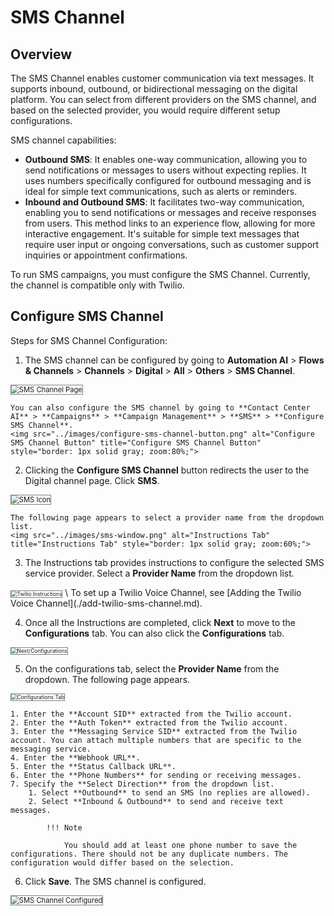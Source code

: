 # SMS Channel

## Overview

The SMS Channel enables customer communication via text messages. It supports inbound, outbound, or bidirectional messaging on the digital platform. You can select from different providers on the SMS channel, and based on the selected provider, you would require different setup configurations.

SMS channel capabilities:

* **Outbound SMS**: It enables one-way communication, allowing you to send notifications or messages to users without expecting replies. It uses numbers specifically configured for outbound messaging and is ideal for simple text communications, such as alerts or reminders.
* **Inbound and Outbound SMS**: It facilitates two-way communication, enabling you to send notifications or messages and receive responses from users. This method links to an experience flow, allowing for more interactive engagement. It's suitable for simple text messages that require user input or ongoing conversations, such as customer support inquiries or appointment confirmations.

To run SMS campaigns, you must configure the SMS Channel. Currently, the channel is compatible only with Twilio.

## Configure SMS Channel

Steps for SMS Channel Configuration:

1. The SMS channel can be configured by going to **Automation AI** > **Flows & Channels** > **Channels** > **Digital** > **All** > **Others** > **SMS Channel**.  
<img src="../images/sms-channel-page.png" alt="SMS Channel Page" title="SMS Channel Page" style="border: 1px solid gray; zoom:80%;">  

    You can also configure the SMS channel by going to **Contact Center AI** > **Campaigns** > **Campaign Management** > **SMS** > **Configure SMS Channel**.  
    <img src="../images/configure-sms-channel-button.png" alt="Configure SMS Channel Button" title="Configure SMS Channel Button" style="border: 1px solid gray; zoom:80%;">

2. Clicking the **Configure SMS Channel** button redirects the user to the Digital channel page. Click **SMS**.  
<img src="../images/sms-icon.png" alt="SMS Icon" title="SMS Icon" style="border: 1px solid gray; zoom:80%;">  

    The following page appears to select a provider name from the dropdown list.  
    <img src="../images/sms-window.png" alt="Instructions Tab" title="Instructions Tab" style="border: 1px solid gray; zoom:60%;">  

3. The Instructions tab provides instructions to configure the selected SMS service provider. Select a **Provider Name** from the dropdown list.  
<img src="../images/twilio-instructions.png" alt="Twilio Instructions" title="Twilio Instructions" style="border: 1px solid gray; zoom:60%;"> 
 \
To set up a Twilio Voice Channel, see [Adding the Twilio Voice Channel](./add-twilio-sms-channel.md).

4. Once all the Instructions are completed, click **Next** to move to the **Configurations** tab. You can also click the **Configurations** tab.  
<img src="../images/next-button.png" alt="Next/Configurations" title="Next/Configurations" style="border: 1px solid gray; zoom:60%;">

5. On the configurations tab, select the **Provider Name** from the dropdown. The following page appears.  
<img src="../images/configurations-tab.png" alt="Configurations Tab" title="Configurations Tab" style="border: 1px solid gray; zoom:60%;">

    1. Enter the **Account SID** extracted from the Twilio account.
    2. Enter the **Auth Token** extracted from the Twilio account.
    3. Enter the **Messaging Service SID** extracted from the Twilio account. You can attach multiple numbers that are specific to the messaging service.
    4. Enter the **Webhook URL**.
    5. Enter the **Status Callback URL**.
    6. Enter the **Phone Numbers** for sending or receiving messages.
    7. Specify the **Select Direction** from the dropdown list.
        1. Select **Outbound** to send an SMS (no replies are allowed).
        2. Select **Inbound & Outbound** to send and receive text messages.

            !!! Note

                You should add at least one phone number to save the configurations. There should not be any duplicate numbers. The configuration would differ based on the selection.

6. Click **Save**. The SMS channel is configured.  
<img src="../images/sms-channel-configured.png" alt="SMS Channel Configured" title="SMS Channel Configured" style="border: 1px solid gray; zoom:80%;">